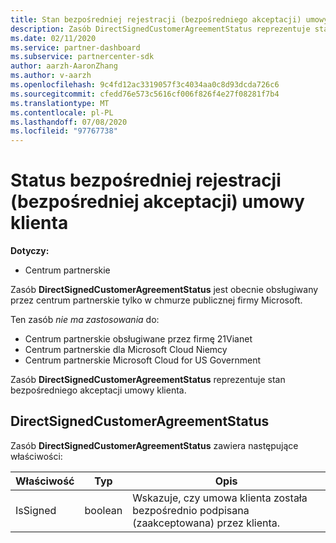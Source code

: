 ```yaml
---
title: Stan bezpośredniej rejestracji (bezpośredniego akceptacji) umowy klienta.
description: Zasób DirectSignedCustomerAgreementStatus reprezentuje stan bezpośredniej rejestracji (bezpośrednie zatwierdzenie) umowy klienta.
ms.date: 02/11/2020
ms.service: partner-dashboard
ms.subservice: partnercenter-sdk
author: aarzh-AaronZhang
ms.author: v-aarzh
ms.openlocfilehash: 9c4fd12ac3319057f3c4034aa0c8d93dcda726c6
ms.sourcegitcommit: cfedd76e573c5616cf006f826f4e27f08281f7b4
ms.translationtype: MT
ms.contentlocale: pl-PL
ms.lasthandoff: 07/08/2020
ms.locfileid: "97767738"
---
```

# <a name="direct-signing-direct-acceptance-status-of-a-customer-agreement"></a>Status bezpośredniej rejestracji (bezpośredniej akceptacji) umowy klienta

**Dotyczy:**

- Centrum partnerskie

Zasób **DirectSignedCustomerAgreementStatus** jest obecnie obsługiwany przez centrum partnerskie tylko w chmurze publicznej firmy Microsoft.

Ten zasób *nie ma zastosowania* do:

- Centrum partnerskie obsługiwane przez firmę 21Vianet
- Centrum partnerskie dla Microsoft Cloud Niemcy
- Centrum partnerskie Microsoft Cloud for US Government

Zasób **DirectSignedCustomerAgreementStatus** reprezentuje stan bezpośredniego akceptacji umowy klienta.

## <a name="directsignedcustomeragreementstatus"></a>DirectSignedCustomerAgreementStatus

Zasób **DirectSignedCustomerAgreementStatus** zawiera następujące właściwości:

| Właściwość       | Typ   | Opis                                                                                               |
|----------------|--------|-----------------------------------------------------------------------------------------------------------|
| IsSigned | boolean | Wskazuje, czy umowa klienta została bezpośrednio podpisana (zaakceptowana) przez klienta. |
